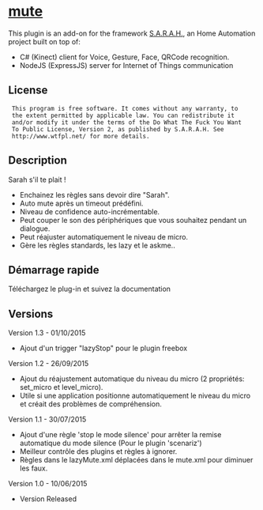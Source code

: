 # [mute](http://encausse.net/s-a-r-a-h)

This plugin is an add-on for the framework [S.A.R.A.H.](http://encausse.net/s-a-r-a-h), an Home Automation project built 
on top of:
* C# (Kinect) client for Voice, Gesture, Face, QRCode recognition. 
* NodeJS (ExpressJS) server for Internet of Things communication


## License
```
 This program is free software. It comes without any warranty, to
 the extent permitted by applicable law. You can redistribute it
 and/or modify it under the terms of the Do What The Fuck You Want
 To Public License, Version 2, as published by S.A.R.A.H. See
 http://www.wtfpl.net/ for more details.
```

## Description

Sarah s'il te plait !
- Enchainez les règles sans devoir dire "Sarah".
- Auto mute après un timeout prédéfini.
- Niveau de confidence auto-incrémentable.
- Peut couper le son des périphériques que vous souhaitez pendant un dialogue.
- Peut réajuster automatiquement le niveau de micro.</li>
- Gère les règles standards, les lazy et le askme..


## Démarrage rapide

Téléchargez le plug-in et suivez la documentation  
   
   
## Versions
Version 1.3 - 01/10/2015
- Ajout d'un trigger "lazyStop" pour le plugin freebox

Version 1.2 - 26/09/2015
- Ajout du réajustement automatique du niveau du micro (2 propriétés: set_micro et level_micro).
- Utile si une application positionne automatiquement le niveau du micro et créait des problèmes de compréhension.

Version 1.1 - 30/07/2015
- Ajout d'une règle 'stop le mode silence' pour arrêter la remise automatique du mode silence (Pour le plugin 'scenariz')
- Meilleur contrôle des plugins et règles à ignorer.
- Règles dans le lazyMute.xml déplacées dans le mute.xml pour diminuer les faux.

Version 1.0 - 10/06/2015
- Version Released